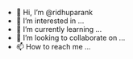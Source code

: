 - 👋 Hi, I’m @ridhuparank
- 👀 I’m interested in ...
- 🌱 I’m currently learning ...
- 💞️ I’m looking to collaborate on ...
- 📫 How to reach me ...

<!---
ridhuparank/ridhuparank is a ✨ special ✨ repository because its `README.md` (this file) appears on your GitHub profile.
You can click the Preview link to take a look at your changes.
--->
